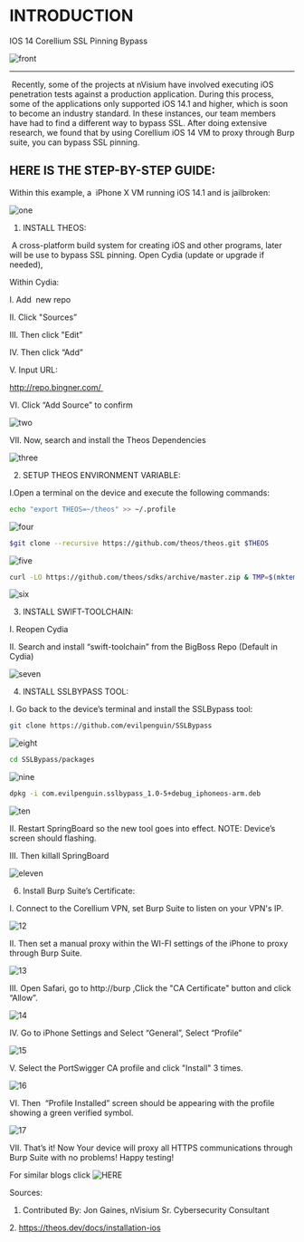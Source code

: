 
# INTRODUCTION

IOS 14 Corellium SSL Pinning Bypass

![front](https://github.com/ElizaKeffeler/blog/blob/main/IOS%20Bypassing%20/img/ssl-bog%202.jpg)

-----------------------------------------------

 Recently, some of the projects at nVisium have involved executing iOS penetration tests against a production application. 
During this process, some of the applications only supported iOS 14.1 and higher, which is soon to become an industry standard. 
In these instances, our team members have had to find a different way to bypass SSL. After doing extensive research, we found 
that by using Corellium iOS 14 VM to proxy through Burp suite, you can bypass SSL pinning. 


## HERE IS THE STEP-BY-STEP GUIDE:


Within this example, a  iPhone X VM running iOS 14.1 and is jailbroken: 

![one](https://github.com/ElizaKeffeler/blog/blob/main/IOS%20Bypassing%20/img/IMAGE1.png)

1. INSTALL THEOS:  

 A cross-platform build system for creating iOS and other programs, later will be use to bypass SSL pinning.
 Open Cydia (update or upgrade if needed), 


Within Cydia:

  I. Add  new repo

  II. Click "Sources”

  III. Then click "Edit”

  IV. Then click “Add” 

  V. Input URL:

  http://repo.bingner.com/ 
 
  VI. Click “Add Source” to confirm

![two](https://github.com/ElizaKeffeler/blog/blob/main/IOS%20Bypassing%20/img/IMAGE2.png)



VII. Now, search and install the Theos Dependencies 


![three](https://github.com/ElizaKeffeler/blog/blob/main/IOS%20Bypassing%20/img/IMAGE3.png)



2. SETUP THEOS ENVIRONMENT VARIABLE: 

 I.Open a terminal on the device and execute the following commands:

 ```bash
 echo "export THEOS=~/theos" >> ~/.profile
 ```

![four](https://github.com/ElizaKeffeler/blog/blob/main/IOS%20Bypassing%20/img/IMAGE4.png)

 ```bash
 $git clone --recursive https://github.com/theos/theos.git $THEOS
 ```

![five](https://github.com/ElizaKeffeler/blog/blob/main/IOS%20Bypassing%20/img/IMAGE5.png)

 ```bash
 curl -LO https://github.com/theos/sdks/archive/master.zip & TMP=$(mktemp -d) & unzip master.zip -d $TMP & mv $TMP/sdks-master/*.sdk $THEOS/sdks & rm -r   master.zip $TMP
 ```
![six](https://github.com/ElizaKeffeler/blog/blob/main/IOS%20Bypassing%20/img/IMAGE6.png)


3. INSTALL SWIFT-TOOLCHAIN:

  I. Reopen Cydia

  II. Search and install “swift-toolchain” from the BigBoss Repo (Default in Cydia)

![seven](https://github.com/ElizaKeffeler/blog/blob/main/IOS%20Bypassing%20/img/IMAGE7.png)



4. INSTALL SSLBYPASS TOOL:

  I. Go back to the device’s terminal and install the SSLBypass tool: 


```bash
git clone https://github.com/evilpenguin/SSLBypass
```

![eight](https://github.com/ElizaKeffeler/blog/blob/main/IOS%20Bypassing%20/img/IMAGE8.png)


```bash
cd SSLBypass/packages
```

![nine](https://github.com/ElizaKeffeler/blog/blob/main/IOS%20Bypassing%20/img/IMAGE9.png)

```bash
dpkg -i com.evilpenguin.sslbypass_1.0-5+debug_iphoneos-arm.deb
```
![ten](https://github.com/ElizaKeffeler/blog/blob/main/IOS%20Bypassing%20/img/IMAGE10.png)



  II. Restart SpringBoard so the new tool goes into effect. NOTE: Device’s screen should flashing. 

  III. Then killall SpringBoard


![eleven](https://github.com/ElizaKeffeler/blog/blob/main/IOS%20Bypassing%20/img/IMAGE11.png)



6. Install Burp Suite’s Certificate:

  I. Connect to the Corellium VPN, set Burp Suite to listen on your VPN's IP.

![12](https://github.com/ElizaKeffeler/blog/blob/main/IOS%20Bypassing%20/img/IMAGE12.png)

  II. Then set a manual proxy within the WI-FI settings of the iPhone to proxy through Burp Suite.

![13](https://github.com/ElizaKeffeler/blog/blob/main/IOS%20Bypassing%20/img/IMAGE13.png)



  III. Open Safari, go to http://burp ,Click the "CA Certificate" button and click “Allow”. 

![14](https://github.com/ElizaKeffeler/blog/blob/main/IOS%20Bypassing%20/img/IMAGE14.png)

  IV. Go to iPhone Settings and Select “General”, Select “Profile” 

![15](https://github.com/ElizaKeffeler/blog/blob/main/IOS%20Bypassing%20/img/IMAGE15.png)



  V. Select the PortSwigger CA profile and click "Install" 3 times.

![16](https://github.com/ElizaKeffeler/blog/blob/main/IOS%20Bypassing%20/img/IMAGE16.png)



  VI. Then  “Profile Installed” screen should be appearing with the profile showing a green verified symbol. 


![17](https://github.com/ElizaKeffeler/blog/blob/main/IOS%20Bypassing%20/img/IMAGE17.png)



  VII. That’s it! Now Your device will proxy all HTTPS communications through Burp Suite with no problems! Happy testing!



For similar blogs click ![HERE](https://nvisium.com/news/)

Sources:   

1. Contributed By: Jon Gaines, nVisium Sr. Cybersecurity Consultant

2. https://theos.dev/docs/installation-ios

 
